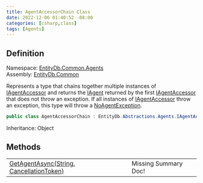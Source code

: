 ```yaml
---
title: AgentAccessorChain Class
date: 2022-12-06 01:40:52 -08:00
categories: [csharp,class]
tags: [Agents]
---
```


## Definition
Namespace: <a href='/posts/csharp.namespace.entitydb.common.agents/'>EntityDb.Common.Agents</a><br />
Assembly: <a href='/posts/csharp.assembly.entitydb.common/'>EntityDb.Common</a><br />

Represents a type that chains together multiple instances of <a href='/posts/csharp.interface.entitydb.abstractions.agents.iagentaccessor/'>IAgentAccessor</a> and returns the
<a href='/posts/csharp.interface.entitydb.abstractions.agents.iagent/'>IAgent</a> returned by the first <a href='/posts/csharp.interface.entitydb.abstractions.agents.iagentaccessor/'>IAgentAccessor</a> that does not throw an exception.
If all instances of <a href='/posts/csharp.interface.entitydb.abstractions.agents.iagentaccessor/'>IAgentAccessor</a> throw an exception, this type will throw a
<a href='/posts/csharp.class.entitydb.common.exceptions.noagentexception/'>NoAgentException</a>.

```cs
public class AgentAccessorChain : EntityDb.Abstractions.Agents.IAgentAccessor
```
Inheritance: Object
## Methods
<table><tr><td><!--/posts/csharp.notimplemented.entitydb.common.agents.agentaccessorchain.getagentasync/--><a href='#'>GetAgentAsync(String, CancellationToken)</a></td><td>Missing Summary Doc!</td></tr></table>
